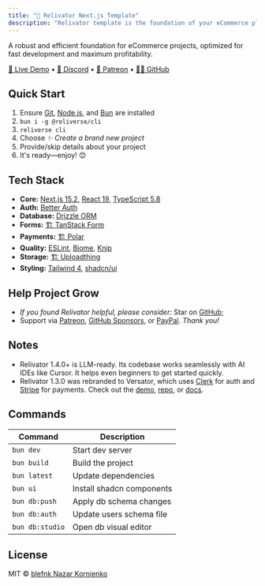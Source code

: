 ```yaml
---
title: "🏬 Relivator Next.js Template"
description: "Relivator template is the foundation of your eCommerce platform: Build More Efficient, Engaging, and Profitable Online Stores"
---
```


A robust and efficient foundation for eCommerce projects, optimized for fast development and maximum profitability.

[🚀 Live Demo](https://relivator.com) • [💬 Discord](https://discord.gg/Pb8uKbwpsJ) • [💖 Patreon](https://patreon.com/blefnk) • [🧑‍💻 GitHub](https://github.com/blefnk/relivator-nextjs-template)

## Quick Start

1. Ensure [Git](https://git-scm.com/downloads), [Node.js](https://nodejs.org/en), and [Bun](https://bun.sh) are installed
2. `bun i -g @reliverse/cli`
3. `reliverse cli`
4. Choose _✨ Create a brand new project_
5. Provide/skip details about your project
6. It's ready—enjoy! 😊

## Tech Stack

- **Core:** [Next.js 15.2](https://nextjs.org), [React 19](https://react.dev), [TypeScript 5.8](https://typescriptlang.org)
- **Auth:** [Better Auth](https://better-auth.com)
- **Database:** [Drizzle ORM](https://orm.drizzle.team)
- **Forms:** [🏗️ TanStack Form](https://tanstack.com/form)
- **Payments:** [🏗️ Polar](https://polar.sh)
- **Quality:** [ESLint](https://eslint.org), [Biome](https://biomejs.dev), [Knip](https://knip.dev)
- **Storage:** [🏗️ Uploadthing](https://uploadthing.com)
- **Styling:** [Tailwind 4](https://tailwindcss.com), [shadcn/ui](https://ui.shadcn.com)

## Help Project Grow

- _If you found Relivator helpful, please consider:_ Star on [GitHub](https://github.com/blefnk/relivator-nextjs-template);
- Support via [Patreon](https://patreon.com/blefnk), [GitHub Sponsors](https://github.com/sponsors/blefnk), or [PayPal](https://paypal.me/blefony). _Thank you!_

## Notes

- Relivator 1.4.0+ is LLM-ready. Its codebase works seamlessly with AI IDEs like Cursor. It helps even beginners to get started quickly.
- Relivator 1.3.0 was rebranded to Versator, which uses [Clerk](https://clerk.com) for auth and [Stripe](https://stripe.com) for payments. Check out the [demo](https://versator.relivator.com), [repo](https://github.com/blefnk/versator-nextjs-template), or [docs](/versator).

## Commands

| Command         | Description                |
|-----------------|----------------------------|
| `bun dev`       | Start dev server           |
| `bun build`     | Build the project          |
| `bun latest`    | Update dependencies        |
| `bun ui`        | Install shadcn components  |
| `bun db:push`   | Apply db schema changes    |
| `bun db:auth`   | Update users schema file   |
| `bun db:studio` | Open db visual editor      |

## License

MIT © [blefnk Nazar Kornienko](https://github.com/blefnk)
